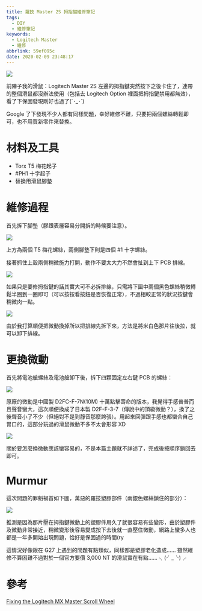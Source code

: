 ```yaml
---
title: 羅技 Master 2S 拇指鍵維修筆記
tags:
  - DIY
  - 維修筆記
keywords:
  - Logitech Master
  - 維修
abbrlink: 59ef095c
date: 2020-02-09 23:48:17
---
```


![](https://res.cloudinary.com/driftkingtw/image/upload/f_auto/v1581517605/blog/2020/02/Logitech-Master-2S-Gesture-Button-Fix/IMG_20200212_214829.jpg)

前陣子我的滑鼠：Logitech Master 2S 左邊的拇指鍵突然按下之後卡住了，連帶的整個滑鼠都沒辦法使用（包括去 Logitech Option 裡面把拇指鍵禁用都無效），看了下保固發現剛好也過了(´･_･`) 

Google 了下發現不少人都有同樣問題，幸好維修不難，只要把兩個螺絲轉鬆即可，也不用買新零件來替換。<!-- more -->

# 材料及工具

- Torx T5 梅花起子
- #PH1 十字起子
- 替換用滑鼠腳墊

# 維修過程

首先拆下腳墊（膠跟表層容易分開拆的時候要注意）。

![](https://res.cloudinary.com/driftkingtw/image/upload/f_auto/v1581515232/blog/2020/02/Logitech-Master-2S-Gesture-Button-Fix/IMG_20191226_131652.jpg)

上方為兩個 T5 梅花螺絲，兩側腳墊下則是四個 #1 十字螺絲。

接著抓住上殼兩側稍微施力打開，動作不要太大力不然會扯到上下 PCB 排線。

![](https://res.cloudinary.com/driftkingtw/image/upload/f_auto/v1581515749/blog/2020/02/Logitech-Master-2S-Gesture-Button-Fix/IMG_20191224_201832.jpg)

如果只是要修拇指鍵的話其實大可不必拆排線，只需將下圖中兩個黑色螺絲稍微轉鬆半圈到一圈即可（可以按按看按鈕是否恢復正常），不過相較正常的狀況按鍵會稍微肉一點。

![](https://res.cloudinary.com/driftkingtw/image/upload/f_auto/v1581516151/blog/2020/02/Logitech-Master-2S-Gesture-Button-Fix/IMG_0691.jpg)

由於我打算順便把微動換掉所以把排線先拆下來，方法是將米白色那片往後拉，就可以卸下排線。

# 更換微動

首先將電池艙螺絲及電池艙卸下後，拆下四顆固定左右鍵 PCB 的螺絲：

![](https://res.cloudinary.com/driftkingtw/image/upload/f_auto/v1581516487/blog/2020/02/Logitech-Master-2S-Gesture-Button-Fix/IMG_0692.jpg)

原廠的微動是中國製 D2FC-F-7N(10M) 十萬點擊壽命的版本，我覺得手感普普而且聲音蠻大，這次順便換成了日本製 D2F-F-3-7（傳說中的頂級微動？），換了之後聲音小了不少（但絕對不是到靜音那麼誇張）。用起來回彈跟手感也都蠻合自己胃口的，這部分玩過的滑鼠微動不多不太會形容 XD

![](https://res.cloudinary.com/driftkingtw/image/upload/f_auto/v1581516934/blog/2020/02/Logitech-Master-2S-Gesture-Button-Fix/IMG_20191226_132636.jpg)

關於要怎麼換微動應該蠻容易的，不是本篇主題就不詳述了，完成後按順序鎖回去即可。

# Murmur

這次問題的罪魁禍首如下圖，萬惡的羅技塑膠部件（兩銀色螺絲鎖住的部分）：

![](https://res.cloudinary.com/driftkingtw/image/upload/f_auto/v1581517063/blog/2020/02/Logitech-Master-2S-Gesture-Button-Fix/IMG_20191226_141928.jpg)

推測是因為那片壓在拇指鍵微動上的塑膠件用久了就很容易有些變形，由於塑膠件及微動非常接近，稍微變形後容易變成按下去後就一直壓住微動，網路上蠻多人也都是一年多開始出現問題，恰好是保固過的時間(ry

這情況好像跟在 G27 上遇到的問題有點類似，同樣都是塑膠老化造成...... 雖然維修不算困難不過對於一個官方要價 3,000 NT 的滑鼠實在有點...... ╮(╯_╰)╭

# 參考

[Fixing the Logitech MX Master Scroll Wheel](https://toemat.com/logitech-mx-master-fix/)